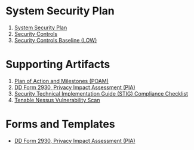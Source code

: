 


# System Security Plan

1. [System Security Plan](./MarkdownFiles/SystemSecurityPlan.md)
2. [Security Controls](./MarkdownFiles/SecurityControls.md)
3. [Security Controls Baseline (LOW)](./Artifacts/ControlsBaselineLOW.csv)

# Supporting Artifacts

1. [Plan of Action and Milestones (POAM)](./Artifacts/POAM.csv)
2. [DD Form 2930, Privacy Impact Assessment (PIA)](./Artifacts/DD2930.pdf)
3. [Security Technical Implementation Guide (STIG) Compliance Checklist]()
4. [Tenable Nessus Vulnerability Scan]()

# Forms and Templates
* [DD Form 2930, Privacy Impact Assessment (PIA)](https://www.esd.whs.mil/portals/54/documents/dd/forms/dd/dd2930.pdf)
